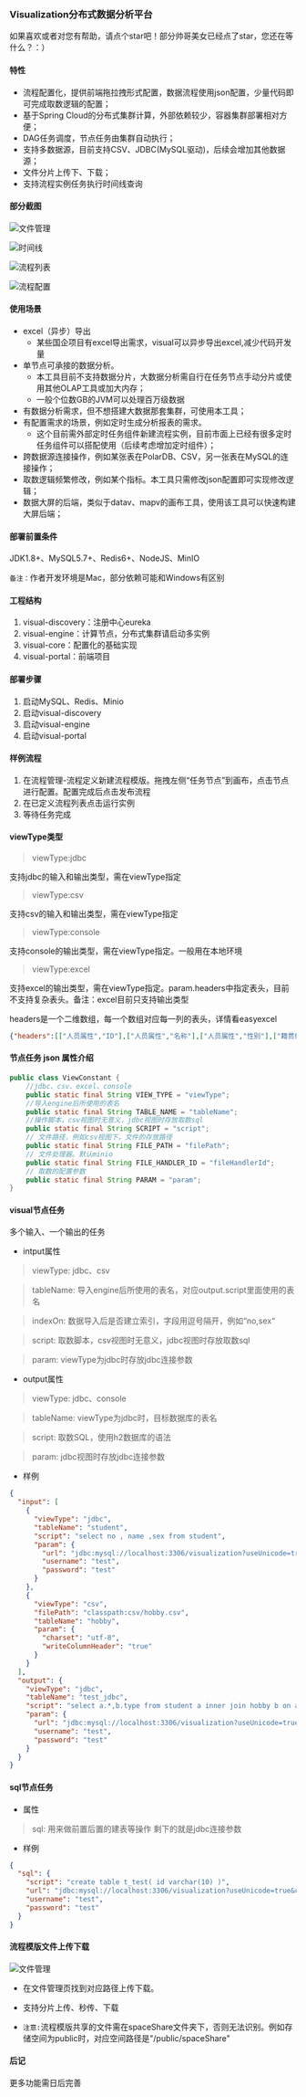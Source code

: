 ### Visualization分布式数据分析平台

如果喜欢或者对您有帮助，请点个star吧！部分帅哥美女已经点了star，您还在等什么？：）

#### 特性

+ 流程配置化，提供前端拖拉拽形式配置，数据流程使用json配置，少量代码即可完成取数逻辑的配置；
+ 基于Spring Cloud的分布式集群计算，外部依赖较少，容器集群部署相对方便；
+ DAG任务调度，节点任务由集群自动执行；
+ 支持多数据源，目前支持CSV、JDBC(MySQL驱动)，后续会增加其他数据源；
+ 文件分片上传下、下载；
+ 支持流程实例任务执行时间线查询

#### 部分截图

![文件管理](https://gitee.com/pan-rr/visualization/raw/master/pic/文件管理.png)

![时间线](https://gitee.com/pan-rr/visualization/raw/master/pic/时间线.png)

![流程列表](https://gitee.com/pan-rr/visualization/raw/master/pic/流程列表.png)

![流程配置](https://gitee.com/pan-rr/visualization/raw/master/pic/流程配置.png)

#### 使用场景

+ excel（异步）导出
  - 某些国企项目有excel导出需求，visual可以异步导出excel,减少代码开发量
+ 单节点可承接的数据分析。
  - 本工具目前不支持数据分片，大数据分析需自行在任务节点手动分片或使用其他OLAP工具或加大内存；
  - 一般个位数GB的JVM可以处理百万级数据
+ 有数据分析需求，但不想搭建大数据那套集群，可使用本工具；
+ 有配置需求的场景，例如定时生成分析报表的需求。
  - 这个目前需外部定时任务组件新建流程实例，目前市面上已经有很多定时任务组件可以搭配使用（后续考虑增加定时组件）；
+ 跨数据源连接操作，例如某张表在PolarDB、CSV，另一张表在MySQL的连接操作；
+ 取数逻辑频繁修改，例如某个指标。本工具只需修改json配置即可实现修改逻辑； 
+ 数据大屏的后端，类似于datav、mapv的画布工具，使用该工具可以快速构建大屏后端；


#### 部署前置条件

JDK1.8+、MySQL5.7+、Redis6+、NodeJS、MinIO

`备注：`作者开发环境是Mac，部分依赖可能和Windows有区别

#### 工程结构

1. visual-discovery：注册中心eureka
2. visual-engine：计算节点，分布式集群请启动多实例
3. visual-core：配置化的基础实现
4. visual-portal：前端项目

#### 部署步骤

1. 启动MySQL、Redis、Minio
2. 启动visual-discovery
3. 启动visual-engine
4. 启动visual-portal

#### 样例流程

1. 在流程管理-流程定义新建流程模版。拖拽左侧“任务节点”到画布，点击节点进行配置。配置完成后点击发布流程
2. 在已定义流程列表点击运行实例
3. 等待任务完成

#### viewType类型

> viewType:jdbc

支持jdbc的输入和输出类型，需在viewType指定

> viewType:csv

支持csv的输入和输出类型，需在viewType指定

> viewType:console

支持console的输出类型，需在viewType指定。一般用在本地环境

> viewType:excel

支持excel的输出类型，需在viewType指定。param.headers中指定表头，目前不支持复杂表头。备注：excel目前只支持输出类型

headers是一个二维数组，每一个数组对应每一列的表头，详情看easyexcel
```json
{"headers":[["人员属性","ID"],["人员属性","名称"],["人员属性","性别"],["籍贯信息","籍贯"]]}
```
#### 节点任务 json 属性介绍

```java
public class ViewConstant {
    //jdbc、csv、excel、console
    public static final String VIEW_TYPE = "viewType";
    //导入engine后所使用的表名
    public static final String TABLE_NAME = "tableName";
    //操作脚本，csv视图时无意义，jdbc视图时存放取数sql
    public static final String SCRIPT = "script";
    // 文件路径，例如csv视图下，文件的存放路径
    public static final String FILE_PATH = "filePath";
    // 文件处理器。默认minio
    public static final String FILE_HANDLER_ID = "fileHandlerId";
    // 取数的配置参数
    public static final String PARAM = "param";
}
```

#### visual节点任务

多个输入、一个输出的任务

+ intput属性

> viewType: jdbc、csv

> tableName: 导入engine后所使用的表名，对应output.script里面使用的表名

> indexOn: 数据导入后是否建立索引，字段用逗号隔开，例如“no,sex“

> script: 取数脚本，csv视图时无意义，jdbc视图时存放取数sql

> param: viewType为jdbc时存放jdbc连接参数

+ output属性

> viewType: jdbc、console

> tableName: viewType为jdbc时，目标数据库的表名

> script: 取数SQL，使用h2数据库的语法

> param: jdbc视图时存放jdbc连接参数

+ 样例

```json
{
  "input": [
    {
      "viewType": "jdbc",
      "tableName": "student",
      "script": "select no , name ,sex from student",
      "param": {
        "url": "jdbc:mysql://localhost:3306/visualization?useUnicode=true&characterEncoding=utf8",
        "username": "test",
        "password": "test"
      }
    },
    {
      "viewType": "csv",
      "filePath": "classpath:csv/hobby.csv",
      "tableName": "hobby",
      "param": {
        "charset": "utf-8",
        "writeColumnHeader": "true"
      }
    }
  ],
  "output": {
    "viewType": "jdbc",
    "tableName": "test_jdbc",
    "script": "select a.*,b.type from student a inner join hobby b on a.no = b.no",
    "param": {
      "url": "jdbc:mysql://localhost:3306/visualization?useUnicode=true&characterEncoding=utf8",
      "username": "test",
      "password": "test"
    }
  }
}
```
#### sql节点任务

+ 属性

> sql: 用来做前置后置的建表等操作
> 剩下的就是jdbc连接参数

+ 样例

```json
{
  "sql": {
    "script": "create table t_test( id varchar(10) )",
    "url": "jdbc:mysql://localhost:3306/visualization?useUnicode=true&characterEncoding=utf8",
    "username": "test",
    "password": "test"
  }
}
```

#### 流程模版文件上传下载

![文件管理](https://gitee.com/pan-rr/visualization/raw/master/pic/文件管理.png)

+ 在文件管理页找到对应路径上传下载。

+ 支持分片上传、秒传、下载

+ `注意:`流程模版共享的文件需在spaceShare文件夹下，否则无法识别。例如存储空间为public时，对应空间路径是"/public/spaceShare"

#### 后记

更多功能需日后完善